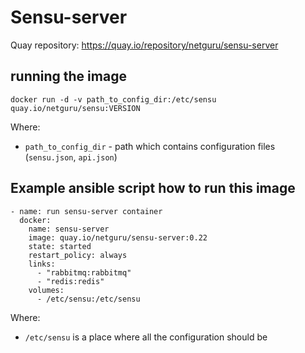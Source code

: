 # Sensu-server

Quay repository: https://quay.io/repository/netguru/sensu-server

## running the image

`docker run -d -v path_to_config_dir:/etc/sensu quay.io/netguru/sensu:VERSION`

Where:
* `path_to_config_dir` - path which contains configuration files (`sensu.json`, `api.json`)

## Example ansible script how to run this image

```
- name: run sensu-server container
  docker:
    name: sensu-server
    image: quay.io/netguru/sensu-server:0.22
    state: started
    restart_policy: always
    links:
      - "rabbitmq:rabbitmq"
      - "redis:redis"
    volumes:
      - /etc/sensu:/etc/sensu
```

Where:
* `/etc/sensu` is a place where all the configuration should be
